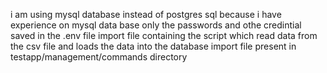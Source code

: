 i am using mysql database instead of postgres sql because i have experience on mysql data base only
the passwords and othe credintial saved in the .env file
import file containing the script which read data from the csv file and loads the data into the database
import file present in testapp/management/commands directory
